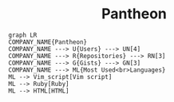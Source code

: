 <h1 align="center">Pantheon</h1>

```mermaid
graph LR
COMPANY_NAME{Pantheon}
COMPANY_NAME ---> U{Users} ---> UN[4]
COMPANY_NAME ---> R{Repositories} ---> RN[3]
COMPANY_NAME ---> G{Gists} ---> GN[3]
COMPANY_NAME ---> ML{Most Used<br>Languages}
ML --> Vim_script[Vim script]
ML --> Ruby[Ruby]
ML --> HTML[HTML]
```
